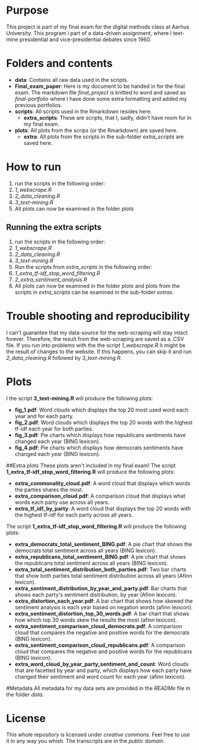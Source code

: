 # Purpose
This project is part of my final exam for the digital methods class at Aarhus University.
This program i part of a data-driven assignment, where I text-mine presidential and vice-presidential debates since 1960. 

# Folders and contents
* **data**: Contains all raw data used in the scripts.
* **Final_exam_paper**: Here is my document to be handed in for the final exam. The markdown file  *final_project* is knitted to word and saved as *final-portfolio* where I have done some extra formatting and added my previous portfolios.
* **scripts**: All scripts used in the Rmarkdown resides here.
  * **extra_scripts**: These are scripts, that I, sadly, didn't have room for in my final exam. 
* **plots**: All plots from the scrips (or the Rmarkdown) are saved here.
  * **extra**: All plots from the scripts in the sub-folder *extra_scripts* are saved here.

# How to run 
1. run the scripts in the following order:
  1. *1_webscrape.R*
  2. *2_data_cleaning.R*
  3. *3_text-mining.R*
2. All plots can now be examined in the folder *plots*

## Running the extra scripts
1. run the scripts in the following order:
  1. *1_webscrape.R*
  2. *2_data_cleaning.R*
  3. *3_text-mining.R*
2. Run the scripts from *extra_scripts* in the following order:
  1. *1_extra_tf-idf_stop_word_filtering.R*
  2. *2_extra_sentiment_analysis.R*
3. All plots can now be examined in the folder *plots* and plots from the scripts in *extra_scripts* can be examined in the sub-folder *extras*.

# Trouble shooting and reproducibility 
I can't guarantee that my data-source for the web-scraping will stay intact forever. Therefore, the result from the web-scraping are saved as a .CSV file. 
If you run into problems with the the script *1_webscrape.R* it might be the result of changes to the website. If this happens, you can skip it and run *2_data_cleaning.R* followed by *3_text-mining.R*.

# Plots
I the script **3_text-mining.R** will produce the following plots:
* **fig_1.pdf**: Word clouds which displays the top 20 most used word each year and for each party.
* **fig_2.pdf**: Word clouds which displays the top 20 words with the highest tf-idf each year for both parties.
* **fig_3.pdf**: Pie charts which displays how republicans sentiments have changed each year (BING lexicon).
* **fig_4.pdf**: Pie charts which displays how democrats sentiments have changed each year (BING lexicon).

##Extra plots
These plots aren't included in my final exam!
The script **1_extra_tf-idf_stop_word_filtering.R** will produce the following plots:
* **extra_commonality_cloud.pdf**: A word cloud that displays which words the parties shares the most.
* **extra_comparison_cloud.pdf**: A comparison cloud that displays what words each party use across all years.
* **extra_tf_idf_by_party**: A word cloud that displays the top 20 words with the highest tf-idf for each party across all years.

The script **1_extra_tf-idf_stop_word_filtering.R** will produce the following plots:
* **extra_democrats_total_sentiment_BING.pdf**: A pie chart that shows the democrats total sentiment across all years (BING lexicon).
* **extra_republicans_total_sentiment_BING.pdf**: A pie chart that shows the republicans total sentiment across all years (BING lexicon).
* **extra_total_sentiment_distribution_both_parties.pdf**: Two bar charts that show both parties total sentiment distribution across all years (Afinn lexicon).
* **extra_sentiment_distribution_by_year_and_party.pdf**: Bar charts that shows each party's sentiment distribution, by year (Afinn lexicon).
* **extra_distortion_each_year.pdf**: A bar chart that shows how skewed the sentiment analysis is each year based on negation words (afinn lexicon).
* **extra_sentiment_distortion_top_30_words.pdf**: A bar chart that shows how which top 30 words skew the results the most (afinn lexicon).
* **extra_sentiment_comparison_cloud_democrats.pdf**: A comparison cloud that compares the negative and positive words for the democrats (BING lexicon).
* **extra_sentiment_comparison_cloud_republicans.pdf**: A comparison cloud that compares the negative and positive words for the republicans (BING lexicon).
* **extra_word_cloud_by_year_party_sentiment_and_count**: Word clouds that are facetted by year and party, which displays how each party have changed their sentiment and word count for each year (afinn lexicon).

#Metadata
All metadata for my data sets are provided in the *READMe* file in the folder *data*.

# License
This whole repository is licensed under *creative commons*. Feel free to use it in any way you whish. 
The transcripts are in the *public domain*. 